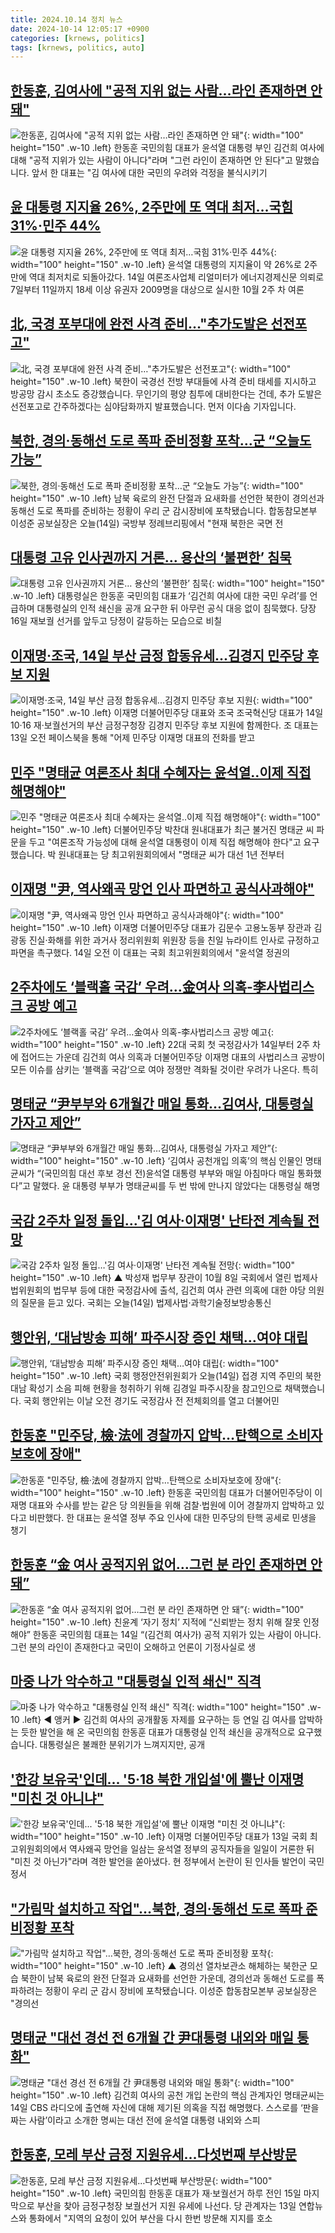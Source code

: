 ```yaml
---
title: 2024.10.14 정치 뉴스
date: 2024-10-14 12:05:17 +0900
categories: [krnews, politics]
tags: [krnews, politics, auto]
---
```

## [한동훈, 김여사에 "공적 지위 없는 사람…라인 존재하면 안 돼"](https://n.news.naver.com/mnews/article/437/0000414099)

![한동훈, 김여사에 "공적 지위 없는 사람…라인 존재하면 안 돼"](https://mimgnews.pstatic.net/image/origin/437/2024/10/14/414099.jpg?type=nf220_150){: width="100" height="150" .w-10 .left}
한동훈 국민의힘 대표가 윤석열 대통령 부인 김건희 여사에 대해 "공적 지위가 있는 사람이 아니다"라며 "그런 라인이 존재하면 안 된다"고 말했습니다. 앞서 한 대표는 "김 여사에 대한 국민의 우려와 걱정을 불식시키기

## [윤 대통령 지지율 26%, 2주만에 또 역대 최저…국힘 31%·민주 44%](https://n.news.naver.com/mnews/article/008/0005099982)

![윤 대통령 지지율 26%, 2주만에 또 역대 최저…국힘 31%·민주 44%](https://mimgnews.pstatic.net/image/origin/008/2024/10/14/5099982.jpg?type=nf220_150){: width="100" height="150" .w-10 .left}
윤석열 대통령의 지지율이 약 26%로 2주 만에 역대 최저치로 되돌아갔다. 14일 여론조사업체 리얼미터가 에너지경제신문 의뢰로 7일부터 11일까지 18세 이상 유권자 2009명을 대상으로 실시한 10월 2주 차 여론

## [北, 국경 포부대에 완전 사격 준비…"추가도발은 선전포고"](https://n.news.naver.com/mnews/article/448/0000482685)

![北, 국경 포부대에 완전 사격 준비…"추가도발은 선전포고"](https://mimgnews.pstatic.net/image/origin/448/2024/10/14/482685.jpg?type=nf220_150){: width="100" height="150" .w-10 .left}
북한이 국경선 전방 부대들에 사격 준비 태세를 지시하고 방공망 감시 초소도 증강했습니다. 무인기의 평양 침투에 대비한다는 건데, 추가 도발은 선전포고로 간주하겠다는 심야담화까지 발표했습니다. 먼저 이다솜 기자입니다.

## [북한, 경의·동해선 도로 폭파 준비정황 포착…군 “오늘도 가능”](https://n.news.naver.com/mnews/article/056/0011817709)

![북한, 경의·동해선 도로 폭파 준비정황 포착…군 “오늘도 가능”](https://mimgnews.pstatic.net/image/origin/056/2024/10/14/11817709.jpg?type=nf220_150){: width="100" height="150" .w-10 .left}
남북 육로의 완전 단절과 요새화를 선언한 북한이 경의선과 동해선 도로 폭파를 준비하는 정황이 우리 군 감시장비에 포착됐습니다. 합동참모본부 이성준 공보실장은 오늘(14일) 국방부 정례브리핑에서 "현재 북한은 국면 전

## [대통령 고유 인사권까지 거론… 용산의 ‘불편한’ 침묵](https://n.news.naver.com/mnews/article/005/0001730893)

![대통령 고유 인사권까지 거론… 용산의 ‘불편한’ 침묵](https://mimgnews.pstatic.net/image/origin/005/2024/10/14/1730893.jpg?type=nf220_150){: width="100" height="150" .w-10 .left}
대통령실은 한동훈 국민의힘 대표가 ‘김건희 여사에 대한 국민 우려’를 언급하며 대통령실의 인적 쇄신을 공개 요구한 뒤 아무런 공식 대응 없이 침묵했다. 당장 16일 재보궐 선거를 앞두고 당정이 갈등하는 모습으로 비칠

## [이재명·조국, 14일 부산 금정 합동유세...김경지 민주당 후보 지원](https://n.news.naver.com/mnews/article/277/0005483301)

![이재명·조국, 14일 부산 금정 합동유세...김경지 민주당 후보 지원](https://mimgnews.pstatic.net/image/origin/277/2024/10/13/5483301.jpg?type=nf220_150){: width="100" height="150" .w-10 .left}
이재명 더불어민주당 대표와 조국 조국혁신당 대표가 14일 10·16 재·보궐선거의 부산 금정구청장 김경지 민주당 후보 지원에 함께한다. 조 대표는 13일 오전 페이스북을 통해 "어제 민주당 이재명 대표의 전화를 받고

## [민주 "명태균 여론조사 최대 수혜자는 윤석열‥이제 직접 해명해야"](https://n.news.naver.com/mnews/article/214/0001379799)

![민주 "명태균 여론조사 최대 수혜자는 윤석열‥이제 직접 해명해야"](https://mimgnews.pstatic.net/image/origin/214/2024/10/14/1379799.jpg?type=nf220_150){: width="100" height="150" .w-10 .left}
더불어민주당 박찬대 원내대표가 최근 불거진 명태균 씨 파문을 두고 "여론조작 가능성에 대해 윤석열 대통령이 이제 직접 해명해야 한다"고 요구했습니다. 박 원내대표는 당 최고위원회의에서 "명태균 씨가 대선 1년 전부터

## [이재명 "尹, 역사왜곡 망언 인사 파면하고 공식사과해야"](https://n.news.naver.com/mnews/article/088/0000909370)

![이재명 "尹, 역사왜곡 망언 인사 파면하고 공식사과해야"](https://mimgnews.pstatic.net/image/origin/088/2024/10/14/909370.jpg?type=nf220_150){: width="100" height="150" .w-10 .left}
이재명 더불어민주당 대표가 김문수 고용노동부 장관과 김광동 진실·화해를 위한 과거사 정리위원회 위원장 등을 친일 뉴라이트 인사로 규정하고 파면을 촉구했다. 14일 오전 이 대표는 국회 최고위원회의에서 "윤석열 정권의

## [2주차에도 ‘블랙홀 국감’ 우려…金여사 의혹-李사법리스크 공방 예고](https://n.news.naver.com/mnews/article/020/0003591937)

![2주차에도 ‘블랙홀 국감’ 우려…金여사 의혹-李사법리스크 공방 예고](https://mimgnews.pstatic.net/image/origin/020/2024/10/13/3591937.jpg?type=nf220_150){: width="100" height="150" .w-10 .left}
22대 국회 첫 국정감사가 14일부터 2주 차에 접어드는 가운데 김건희 여사 의혹과 더불어민주당 이재명 대표의 사법리스크 공방이 모든 이슈를 삼키는 ‘블랙홀 국감’으로 여야 정쟁만 격화될 것이란 우려가 나온다. 특히

## [명태균 “尹부부와 6개월간 매일 통화…김여사, 대통령실 가자고 제안”](https://n.news.naver.com/mnews/article/018/0005858175)

![명태균 “尹부부와 6개월간 매일 통화…김여사, 대통령실 가자고 제안”](https://mimgnews.pstatic.net/image/origin/018/2024/10/14/5858175.jpg?type=nf220_150){: width="100" height="150" .w-10 .left}
‘김여사 공천개입 의혹’의 핵심 인물인 명태균씨가 “(국민의힘 대선 후보 경선 전)윤석열 대통령 부부와 매일 아침마다 매일 통화했다”고 말했다. 윤 대통령 부부가 명태균씨를 두 번 밖에 만나지 않았다는 대통령실 해명

## [국감 2주차 일정 돌입…'김 여사·이재명' 난타전 계속될 전망](https://n.news.naver.com/mnews/article/055/0001197019)

![국감 2주차 일정 돌입…'김 여사·이재명' 난타전 계속될 전망](https://mimgnews.pstatic.net/image/origin/055/2024/10/14/1197019.jpg?type=nf220_150){: width="100" height="150" .w-10 .left}
▲ 박성재 법무부 장관이 10월 8일 국회에서 열린 법제사법위원회의 법무부 등에 대한 국정감사에 출석, 김건희 여사 관련 의혹에 대한 야당 의원의 질문을 듣고 있다. 국회는 오늘(14일) 법제사법·과학기술정보방송통신

## [행안위, ‘대남방송 피해’ 파주시장 증인 채택…여야 대립](https://n.news.naver.com/mnews/article/056/0011817761)

![행안위, ‘대남방송 피해’ 파주시장 증인 채택…여야 대립](https://mimgnews.pstatic.net/image/origin/056/2024/10/14/11817761.jpg?type=nf220_150){: width="100" height="150" .w-10 .left}
국회 행정안전위원회가 오늘(14일) 접경 지역 주민의 북한 대남 확성기 소음 피해 현황을 청취하기 위해 김경일 파주시장을 참고인으로 채택했습니다. 국회 행안위는 이날 오전 경기도 국정감사 전 전체회의를 열고 더불어민

## [한동훈 "민주당, 檢·法에 경찰까지 압박…탄핵으로 소비자보호에 장애"](https://n.news.naver.com/mnews/article/008/0005100049)

![한동훈 "민주당, 檢·法에 경찰까지 압박…탄핵으로 소비자보호에 장애"](https://mimgnews.pstatic.net/image/origin/008/2024/10/14/5100049.jpg?type=nf220_150){: width="100" height="150" .w-10 .left}
한동훈 국민의힘 대표가 더불어민주당이 이재명 대표와 수사를 받는 같은 당 의원들을 위해 검찰·법원에 이어 경찰까지 압박하고 있다고 비판했다. 한 대표는 윤석열 정부 주요 인사에 대한 민주당의 탄핵 공세로 민생을 챙기

## [한동훈 “金 여사 공적지위 없어…그런 분 라인 존재하면 안 돼”](https://n.news.naver.com/mnews/article/366/0001024003)

![한동훈 “金 여사 공적지위 없어…그런 분 라인 존재하면 안 돼”](https://mimgnews.pstatic.net/image/origin/366/2024/10/14/1024003.jpg?type=nf220_150){: width="100" height="150" .w-10 .left}
친윤계 ‘자기 정치’ 지적에 “신뢰받는 정치 위해 잘못 인정해야” 한동훈 국민의힘 대표는 14일 “(김건희 여사가) 공적 지위가 있는 사람이 아니다. 그런 분의 라인이 존재한다고 국민이 오해하고 언론이 기정사실로 생

## [마중 나가 악수하고 "대통령실 인적 쇄신" 직격](https://n.news.naver.com/mnews/article/214/0001379650)

![마중 나가 악수하고 "대통령실 인적 쇄신" 직격](https://mimgnews.pstatic.net/image/origin/214/2024/10/13/1379650.jpg?type=nf220_150){: width="100" height="150" .w-10 .left}
◀ 앵커 ▶ 김건희 여사의 공개활동 자제를 요구하는 등 연일 김 여사를 압박하는 듯한 발언을 해 온 국민의힘 한동훈 대표가 대통령실 인적 쇄신을 공개적으로 요구했습니다. 대통령실은 불쾌한 분위기가 느껴지지만, 공개

## ['한강 보유국'인데... '5·18 북한 개입설'에 뿔난 이재명 "미친 것 아니냐"](https://n.news.naver.com/mnews/article/469/0000827642)

!['한강 보유국'인데... '5·18 북한 개입설'에 뿔난 이재명 "미친 것 아니냐"](https://mimgnews.pstatic.net/image/origin/469/2024/10/14/827642.jpg?type=nf220_150){: width="100" height="150" .w-10 .left}
이재명 더불어민주당 대표가 13일 국회 최고위원회의에서 역사왜곡 망언을 일삼는 윤석열 정부의 공직자들을 일일이 거론한 뒤 "미친 것 아닌가"라며 격한 발언을 쏟아냈다. 현 정부에서 논란이 된 인사들 발언이 국민 정서

## ["가림막 설치하고 작업"…북한, 경의·동해선 도로 폭파 준비정황 포착](https://n.news.naver.com/mnews/article/055/0001197059)

!["가림막 설치하고 작업"…북한, 경의·동해선 도로 폭파 준비정황 포착](https://mimgnews.pstatic.net/image/origin/055/2024/10/14/1197059.jpg?type=nf220_150){: width="100" height="150" .w-10 .left}
▲ 경의선 열차보관소 해체하는 북한군 모습 북한이 남북 육로의 완전 단절과 요새화를 선언한 가운데, 경의선과 동해선 도로를 폭파하려는 정황이 우리 군 감시 장비에 포착됐습니다. 이성준 합동참모본부 공보실장은 "경의선

## [명태균 "대선 경선 전 6개월 간 尹대통령 내외와 매일 통화"](https://n.news.naver.com/mnews/article/277/0005483740)

![명태균 "대선 경선 전 6개월 간 尹대통령 내외와 매일 통화"](https://mimgnews.pstatic.net/image/origin/277/2024/10/14/5483740.jpg?type=nf220_150){: width="100" height="150" .w-10 .left}
김건희 여사의 공천 개입 논란의 핵심 관계자인 명태균씨는 14일 CBS 라디오에 출연해 자신에 대해 제기된 의혹을 직접 해명했다. 스스로를 ‘판을 짜는 사람’이라고 소개한 명씨는 대선 전에 윤석열 대통령 내외와 스피

## [한동훈, 모레 부산 금정 지원유세…다섯번째 부산방문](https://n.news.naver.com/mnews/article/001/0014980462)

![한동훈, 모레 부산 금정 지원유세…다섯번째 부산방문](https://mimgnews.pstatic.net/image/origin/001/2024/10/13/14980462.jpg?type=nf220_150){: width="100" height="150" .w-10 .left}
국민의힘 한동훈 대표가 재·보궐선거 하루 전인 15일 마지막으로 부산을 찾아 금정구청장 보궐선거 지원 유세에 나선다. 당 관계자는 13일 연합뉴스와 통화에서 "지역의 요청이 있어 부산을 다시 한번 방문해 지지를 호소

